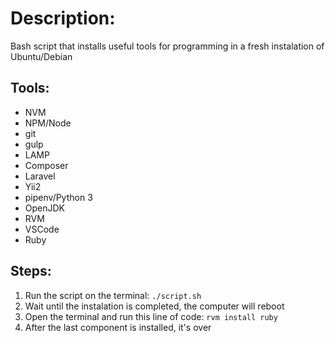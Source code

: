 # Description:
 Bash script that installs useful tools for programming in a fresh instalation of Ubuntu/Debian
## Tools:
 - NVM
 - NPM/Node
 - git
 - gulp
 - LAMP
 - Composer
 - Laravel
 - Yii2
 - pipenv/Python 3
 - OpenJDK
 - RVM
 - VSCode
 - Ruby
## Steps:
 1. Run the script on the terminal: `./script.sh`
 2. Wait until the instalation is completed, the computer will reboot 
 3. Open the terminal and run this line of code: `rvm install ruby` 
 4. After the last component is installed, it's over
